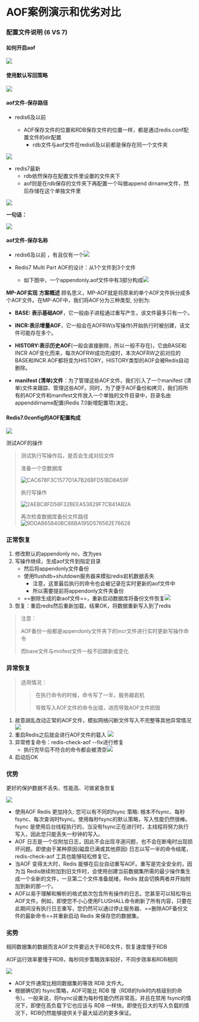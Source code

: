 # AOF案例演示和优劣对比

### 配置文件说明 (6 VS 7)

#### 如何开启aof

![](images/29.开启AOF.jpg)

#### 使用默认写回策略

![](images/30.AOF默认保存策略.jpg)

#### aof文件-保存路径

- redis6及以前

  - AOF保存文件的位置和RDB保存文件的位置一样，都是通过redis.conf配置文件的dir配置
    - rdb文件与aof文件在redis6及以前都是保存在同一个文件夹
  
  

![](images/31.AOF配置文件路径(Redis6及以前).jpg)

- redis7最新
  - rdb依然保存在配置文件里设置的文件夹下
  - aof则是在rdb保存的文件夹下再配置一个叫做append dirname文件，然后存储在这个单独文件里


![](images/32.AOF配置文件路径(Redis7).jpg)

**一句话：**

![](images/33.Redis新老版本区别.jpg)

#### aof文件-保存名称

- redis6及以前 ，有且仅有一个![](images/34.AOF文件名称(Redis6及以前).jpg)

- Redis7 Multi Part AOF的设计：从1个文件到3个文件
  - 如下图中，一个appendonly.aof文件中有3部分构成![](images/35.AOF文件名称(Redis7).jpg)


**MP-AOF实现**
**方案概述**
顾名思义，MP-AOF就是将原来的单个AOF文件拆分成多个AOF文件。在MP-AOF中，我们将AOF分为三种类型,
分别为:

- **BASE: 表示基础AOF**，它一般由子进程通过重写产生，该文件最多只有一个。


- **INCR:表示增量AOF**，它一般会在AOFRW(s写操作)开始执行时被创建，该文件可能存在多个。


- **HISTORY:表示历史AOF**(一般会直接删除，所以一般不存在)，它由BASE和INCR AOF变化而来，每次AOFRW成功完成时，本次AOFRW之前对应的BASE和INCR AOF都将变为HISTORY，HISTORY类型的AOF会被Redis自动删除。
- **manifest (清单)文件**：为了管理这些AOF文件，我们引入了一个manifest (清单)文件来跟踪、管理这些AOF。同时，为了便于AOF备份和拷贝，我们将所有的AOF文件和manifest文件放入一个单独的文件目录中，目录名由appenddirname配置(Redis 7.0新增配置项)决定。

#### Redis7.0config的AOF配置构成

![](images/36.redis7AOF配置项.jpg)

测试AOF的操作

> 测试执行写操作后，是否会生成对应文件
>
> 准备一个空数据库
>
> ![CAC678F3C1577D1A7B26BFD51BD8A59F](https://cnchu-1310638968.cos.ap-nanjing.myqcloud.com/%E5%8D%9A%E5%AE%A2%E5%9B%BE%E7%89%87%E6%80%BB%E7%B1%BB/java/202304201720977.png)
>
> 执行写操作
>
> ![2AEBC8FD58F32BEEA53829F7CB41AB2A](https://cnchu-1310638968.cos.ap-nanjing.myqcloud.com/%E5%8D%9A%E5%AE%A2%E5%9B%BE%E7%89%87%E6%80%BB%E7%B1%BB/java/202304201721427.png)
>
> 再次检查数据库备份文件路径![9DDAB65840BC88BA195D576562E76628](https://cnchu-1310638968.cos.ap-nanjing.myqcloud.com/%E5%8D%9A%E5%AE%A2%E5%9B%BE%E7%89%87%E6%80%BB%E7%B1%BB/java/202304201722911.png)
>
> 

### 正常恢复

1. 修改默认的appendonly no，改为yes
2. 写操作继续，生成aof文件到指定目录
   - 然后将appendonly文件备份
   - 使用flushdb+shutdown服务器来模拟redis宕机数据丢失
     - 注意，这里最后执行的命令也会被记录在实时更新的aof文件中
     - 所以需要提前将appendonly文件夹备份
   - ==删除生成的新aof文件==，重新启动数据库将备份文件恢复![](images/37.aof生成文件.jpg)
3. 恢复：重启redis然后重新加载，结果OK，将数据重新写入到了redis

> 注意：
>
> AOF备份一般都是appendonly文件夹下的incr文件进行实时更新写操作命令
>
> 而base文件与mnifest文件一般不回跟新或变化



### 异常恢复

> 适用情况：
>
> > 在执行命令的时候，命令写了一半，服务器宕机
> >
> > 导致写入AOF文件的命令出错，进而导致AOF文件损毁

1. 故意胡乱改动正常的AOF文件，模拟网络闪断文件写入不完整等其他异常情况
   ![](images/38.aof文件异常.jpg)
2. 重启Redis之后就会进行AOF文件的载入
   ![](images/39.aof异常服务启动失败.jpg)
3. 异常修复命令：redis-check-aof --fix进行修复
   - 执行完毕后不符合的命令都会被清空![](images/40.aof文件修复.jpg)
4. 启动后OK


### 优势

更好的保护数据不丢失、性能高、可做紧急恢复

![](images/41.AOF优势.png)

- 使用AOF Redis 更加持久: 您可以有不同的fsync 策略: 根本不fsync、每秒 fsync、每次查询时fsync。使用每秒fsync的默认策略，写入性能仍然很棒。fsync 是使用后台线程执行的，当没有fsync正在进行时，主线程将努力执行写入，因此您只能丢失一秒钟的写入。
- AOF 日志是一个仅附加日志，因此不会出现寻道问题，也不会在断电时出现损坏问题。即使由于某种原因(磁盘已满或其他原因) 日志以写一半的命令结尾，redis-check-aof 工具也能够轻松修复它。
- 当AOF 变得太大时，Redis 能够在后台自动重写AOF。重写是完全安全的，因为当 Redis继续附加到旧文件时，会使用创建当前数据集所需的最少操作集生成一个全新的文件，一旦第二个文件准备就绪，Redis 就会切换两者并开始附加到新的那一个。
- AOF以易于理解和解析的格式依次包含所有操作的日志。您甚至可以轻松导出AOF文件。例如，即使您不小心使用FLUSHALL命令刷新了所有内容，只要在此期间没有执行日志重写，您仍然可以通过停止服务器、==删除AOF备份文件的最新命令==并重新启动 Redis 来保存您的数据集。

### 劣势

相同数据集的数据而言AOF文件要远大于RDB文件，恢复速度慢于RDB

AOF运行效率要慢于RDB，每秒同步策略效率较好，不同步效率和RDB相同

![](images/42.AOF劣势.png)

- AOF文件通常比相同数据集的等效 RDB 文件大。
- 根据确切的 fsync策略，AOF可能比 RDB 慢（RDB的folk时内核级别的命令）。一般来说，将fsync设置为每秒性能仍然非常高，并且在禁用 fsync的情况下，即使在高负载下它也应该与 RDB 一样快。即使在巨大的写入负载的情况下，RDB仍然能够提供关于最大延迟的更多保证。



